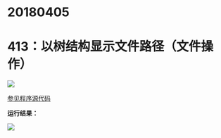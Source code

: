# 20180405

# 413：以树结构显示文件路径（文件操作）

<img src="http://image.renkaigis.com/keepcoding/2018040501.png">

<a href="https://github.com/renkaigis/KeepCoding/tree/master/2018/04/05" target="_blank">参见程序源代码</a>

**运行结果：**

<img src="http://image.renkaigis.com/keepcoding/2018040502.png">